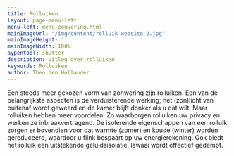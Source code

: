 ```yaml
---
title: Rolluiken
layout: page-menu-left
menu-left: menu-zonwering.html
mainImageUrl: "/img/content/rolluik website 2.jpg"
mainImageHeight: ''
mainImageWidth: 100%
aypentool: shutter
description: Uitleg over rolluiken
keywords: Rolluiken
author: Theo den Hollander
---
```


Een steeds meer gekozen vorm van zonwering zijn rolluiken. Een van de belangrijkste aspecten is de verduisterende werking; het (zon)licht van buitenaf wordt geweerd en de kamer blijft donker als u dat wilt. Maar rolluiken hebben meer voordelen. Zo waarborgen rolluiken uw privacy en werken ze inbraakvertragend. De isolerende eigenschappen van een rolluik zorgen er bovendien voor dat warmte (zomer) en koude (winter) worden gereduceerd, waardoor u flink bespaart op uw energierekening. Ook biedt het rolluik een uitstekende geluidsisolatie, lawaai wordt effectief gedempt.